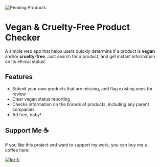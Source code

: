 ![Pending Products](https://img.shields.io/endpoint?url=https://cruelty-check.6rw4rw2jw6.workers.dev/productcount)

# Vegan & Cruelty-Free Product Checker

A simple web app that helps users quickly determine if a product is **vegan** and/or **cruelty-free**. Just search for a product, and get instant information on its ethical status!  

## Features

- Submit your own products that are missing, and flag existing ones for review
- Clear vegan status reporting
- Checks information on the brands of products, including any parent companies 
- Ad free, baby!

## Support Me ☕

If you like this project and want to support my work, you can buy me a coffee here:

[![ko-fi](https://ko-fi.com/img/githubbutton_sm.svg)](https://ko-fi.com/M4M41KS233)
